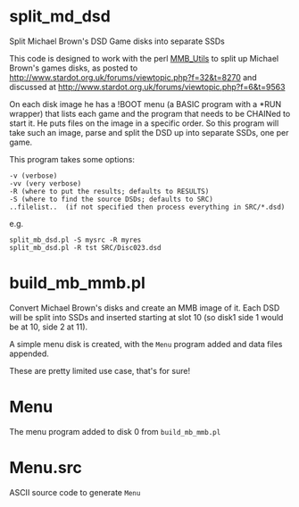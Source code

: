# split_md_dsd
Split Michael Brown's DSD Game disks into separate SSDs

This code is designed to work with the perl [MMB_Utils](https://github.com/sweharris/MMB_Utils) to split up Michael Brown's games disks, as posted to http://www.stardot.org.uk/forums/viewtopic.php?f=32&t=8270 and discussed at http://www.stardot.org.uk/forums/viewtopic.php?f=6&t=9563

On each disk image he has a !BOOT menu (a BASIC program with a *RUN wrapper) that lists each game and the program that needs to be CHAINed to start it.  He puts files on the image in a specific order.  So this program will take such an image, parse and split the DSD up into separate SSDs, one per game.

This program takes some options:

    -v (verbose)
    -vv (very verbose)
    -R (where to put the results; defaults to RESULTS)
    -S (where to find the source DSDs; defaults to SRC)
    ..filelist..  (if not specified then process everything in SRC/*.dsd)

e.g.

    split_mb_dsd.pl -S mysrc -R myres
    split_mb_dsd.pl -R tst SRC/Disc023.dsd


# build_mb_mmb.pl
Convert Michael Brown's disks and create an MMB image of it.  Each DSD
will be split into SSDs and inserted starting at slot 10 (so disk1 side 1
would be at 10, side 2 at 11).

A simple menu disk is created, with the `Menu` program added and data
files appended.

These are pretty limited use case, that's for sure!

# Menu
The menu program added to disk 0 from `build_mb_mmb.pl`

# Menu.src
ASCII source code to generate `Menu`
